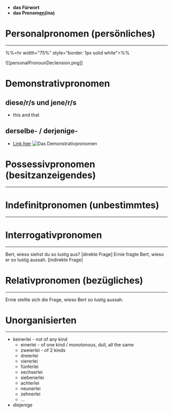 - **das Fürwort**
- <b>das Pronom<ins>en</ins>(ina)</b>

# Personalpronomen (persönliches)
---
%%\<hr width="75%" style="border: 1px solid white">%%

![[personalPronounDeclension.png]]


# Demonstrativpronomen
## diese/r/s und jene/r/s
- this and that
## derselbe- / derjenige-
- [Link hier](https://www.deutschplus.net/pages/Demonstrativpronomen_derselbe#:~:text=Das%20Demonstrativpronomen%20derselbe%2C%20dieselbe%2C%20dasselbe%20ist%20synonym%20mit%20der%20gleiche,man%20sie%20nicht%20synonym%20gebrauchen.)
![Das Demonstrativpronomen](derselbe-.png)


# Possessivpronomen (besitzanzeigendes)
---


# Indefinitpronomen (unbestimmtes)
---


# Interrogativpronomen
---
Bert, wieso siehst du so lustig aus? \[direkte Frage\]
Ernie fragte Bert, wieso er so lustig aussah. \[indirekte Frage\]


# Relativpronomen (bezügliches)
---
Ernie stellte sich die Frage, wieso Bert so lustig aussah.




# Unorganisierten
---
- keinerlei - not of any kind
	- einerlei - of one kind / monotonous, dull, all the same
	- zweierlei - of 2 kinds
	- dreierlei
	- viererlei
	- fünferlei
	- sechserlei
	- siebenerlei
	- achterlei
	- neunerlei
	- zehnerlei
	- ...
- diejenige